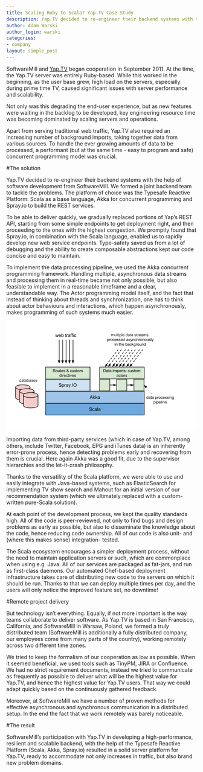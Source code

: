 ```yaml
---
title: Scaling Ruby to Scala? Yap.TV Case Study
description: Yap.TV decided to re-engineer their backend systems with the help of software development from SoftwareMill.
author: Adam Warski
author_login: warski
categories:
- company
layout: simple_post
---
```


SoftwareMill and [Yap.TV](https://softwaremill.com/portfolio/#yap-tv) began cooperation in September 2011. At the time, the Yap.TV server was entirely Ruby-based. While this worked in the beginning, as the user base grew, high load on the servers, especially during prime time TV, caused significant issues with server performance and scalability.

Not only was this degrading the end-user experience, but as new features were waiting in the backlog to be developed, key engineering resource time was becoming dominated by scaling servers and operations. 

Apart from serving traditional web traffic, Yap.TV also required an increasing number of background imports, taking together data from various sources. To handle the ever growing amounts of data to be processed, a performant (but at the same time - easy to program and safe) concurrent programming model was crucial. 

#The solution

Yap.TV decided to re-engineer their backend systems with the help of software development from SoftwareMill. We formed a joint backend team to tackle the problems. The platform of choice was the Typesafe Reactive Platform: Scala as a base language, Akka for concurrent programming and Spray.io to build the REST services.

To be able to deliver quickly, we gradually replaced portions of Yap’s REST API, starting from some simple endpoints to get deployment right, and then proceeding to the ones with the highest congestion. We promptly found that Spray.io, in combination with the Scala language, enabled us to rapidly develop new web service endpoints. Type-safety saved us from a lot of debugging and the ability to create composable abstractions kept our code concise and easy to maintain.

To implement the data processing pipeline, we used the Akka concurrent programming framework. Handling multiple, asynchronous data streams and processing them in real-time became not only possible, but also feasible to implement in a reasonable timeframe and a clear, understandable way. The Actor programming model itself, and the fact that instead of thinking about threads and synchronization, one has to think about actor behaviours and interactions, which happen asynchronously, makes programming of such systems much easier.

<div style="width:100%; text-align:center">
<img src="/img/uploads/2014/06/casestudyyap.png"/>
</div>

Importing data from third-party services (which in case of Yap.TV, among others, include Twitter, Facebook, EPG and iTunes data) is an inherently error-prone process, hence detecting problems early and recovering from them is crucial. Here again Akka was a good fit, due to the supervisor hierarchies and the let-it-crash philosophy.

Thanks to the versatility of the Scala platform, we were able to use and easily integrate with Java-based systems, such as ElasticSearch for implementing TV show search and Mahout for an initial version of our recommendation system (which we ultimately replaced with a custom-written pure-Scala solution).

At each point of the development process, we kept the quality standards high. All of the code is peer-reviewed, not only to find bugs and design problems as early as possible, but also to disseminate the knowledge about the code, hence reducing code ownership. All of our code is also unit- and (where this makes sense) integration- tested. 

The Scala ecosystem encourages a simpler deployment process, without the need to maintain application servers or such, which are commonplace when using e.g. Java. All of our services are packaged as fat-jars, and run as first-class daemons. Our automated Chef-based deployment infrastructure takes care of distributing new code to the servers on which it should be run. Thanks to that we can deploy multiple times per day, and the users will only notice the improved feature set, no downtime! 

#Remote project delivery

But technology isn’t everything. Equally, if not more important is the way teams collaborate to deliver software. As Yap.TV is based in San Francisco, California, and SoftwareMill in Warsaw, Poland, we formed a truly distributed team (SoftwareMill is additionally a fully distributed company, our employees come from many parts of the country), working remotely across two different time zones.

We tried to keep the formalism of our cooperation as low as possible. When it seemed beneficial, we used tools such as TinyPM, JIRA or Confluence. We had no strict requirement documents, instead we tried to communicate as frequently as possible to deliver what will be the highest value for Yap.TV, and hence the highest value for Yap.TV users. That way we could adapt quickly based on the continuously gathered feedback.

Moreover, at SoftwareMill we have a number of proven methods for effective asynchronous and synchronous communication in a distributed setup. In the end the fact that we work remotely was barely noticeable. 

#The result

SoftwareMill’s participation with Yap.TV in developing a high-performance, resilient and scalable backend, with the help of the Typesafe Reactive Platform (Scala, Akka, Spray.io) resulted in a solid server platform for Yap.TV, ready to accommodate not only increases in traffic, but also brand new problem domains.
